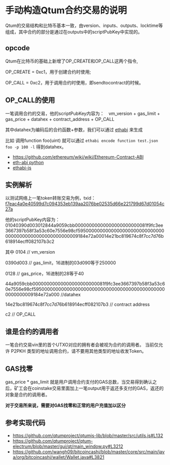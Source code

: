 # 手动构造Qtum合约交易的说明

Qtum的交易结构和比特币基本一致，由version、inputs、outputs、locktime等组成，其中合约的部分是通过在outputs中的scriptPubKey中实现的。

## opcode
Qtum在比特币的基础上新增了OP_CREATE和OP_CALL这两个指令,  

OP_CREATE = 0xc1，用于创建合约时使用;  

OP_CALL = 0xc2，用于调用合约时使用，即sendtocontract的时候。

## OP_CALL的使用
一笔调用合约的交易，他的scriptPubKey内容为：　vm_version + gas_limit + gas_price + datahex + contract_address + OP_CALL
    
其中datahex为编码后的合约函数+参数，我们可以通过 [ethabi](https://github.com/paritytech/ethabi) 来生成
  
比如 调用function foo(uint) 就可以通过 `ethabi encode function test.json foo -p 100 -l` 得到datahex。

* https://github.com/ethereum/wiki/wiki/Ethereum-Contract-ABI
* [eth-abi python](https://github.com/ethereum/eth-abi)
* [ethabi-js](https://github.com/jacogr/ethabi-js)

## 实例解析
以测试网络上一笔token转账交易为例，txid：[f7eac4a0e40599d7c094353eb139aa2076be02535d66e221799d67d01054c27a](https://testnet.qtum.org/tx/f7eac4a0e40599d7c094353eb139aa2076be02535d66e221799d67d01054c27a)  

他的scriptPubKey内容为：01040390d003012844a9059cbb00000000000000000000000081f9fc3ee3667397b58f3a53c60e7556e98cf595000000000000000000000000000000000000000000000000000009184e72a00014e21bc819674c8f7cc7d76b618914ecff082107b3c2
  
其中
0104 // vm_version 

0390d003 // gas_limit，16进制的03d090等于250000 

0128 // gas_price，16进制的28等于40 

44a9059cbb00000000000000000000000081f9fc3ee3667397b58f3a53c60e7556e98cf595000000000000000000000000000000000000000000000000000009184e72a000 //datahex  

14e21bc819674c8f7cc7d76b618914ecff082107b3 // contract address 

c2 // OP_CALL


## 谁是合约的调用者
一笔合约交易vin里的首个UTXO对应的拥有者会被视为合约的调用者。
当前仅允许 P2PKH 类型的地址调用合约，请不要用其他类型的地址收发Token。

## GAS找零
gas_price * gas_limit 就是用户调用合约支付的GAS总数，当交易得到确认之后，矿工会在coinstake交易里面加上一笔output用于返还多支付的GAS，返还的对象是合约的调用者。

**对于交易所来说，需要对GAS找零和正常的用户充值加以区分**

## 参考实现代码
* https://github.com/qtumproject/qtumjs-lib/blob/master/src/utils.js#L132
* https://github.com/qtumproject/qtum-electrum/blob/master/gui/qt/main_window.py#L3212
* https://github.com/wangh09/bitcoincashj/blob/master/core/src/main/java/org/bitcoincashj/wallet/Wallet.java#L3821


